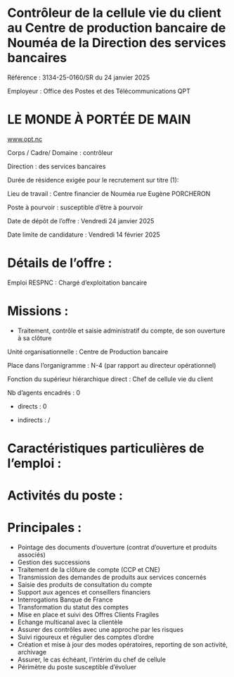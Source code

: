 # Contrôleur de la cellule vie du client au Centre de production bancaire de Nouméa de la Direction des services bancaires

Référence : 3134-25-0160/SR du 24 janvier 2025

Employeur : Office des Postes et des Télécommunications QPT

# LE MONDE À PORTÉE DE MAIN

www.opt.nc

Corps / Cadre/ Domaine : contrôleur

Direction : des services bancaires

Durée de résidence exigée pour le recrutement sur titre (1):

Lieu de travail : Centre financier de Nouméa rue Eugène PORCHERON

Poste à pourvoir : susceptible d’être à pourvoir

Date de dépôt de l’offre : Vendredi 24 janvier 2025

Date limite de candidature : Vendredi 14 février 2025

# Détails de l’offre :

Emploi RESPNC : Chargé d’exploitation bancaire

# Missions :

- Traitement, contrôle et saisie administratif du compte, de son ouverture à sa clôture

Unité organisationnelle : Centre de Production bancaire

Place dans l’organigramme : N-4 (par rapport au directeur opérationnel)

Fonction du supérieur hiérarchique direct : Chef de cellule vie du client

Nb d’agents encadrés : 0

- directs : 0

- indirects : /

# Caractéristiques particulières de l’emploi :

# Activités du poste :

# Principales :

- Pointage des documents d’ouverture (contrat d’ouverture et produits associés)
- Gestion des successions
- Traitement de la clôture de compte (CCP et CNE)
- Transmission des demandes de produits aux services concernés
- Saisie des produits de consultation du compte
- Support aux agences et conseillers financiers
- Interrogations Banque de France
- Transformation du statut des comptes
- Mise en place et suivi des Offres Clients Fragiles
- Echange multicanal avec la clientèle
- Assurer des contrôles avec une approche par les risques
- Suivi rigoureux et régulier des comptes d’ordre
- Création et mise à jour des modes opératoires, reporting de son activité, archivage
- Assurer, le cas échéant, l’intérim du chef de cellule
- Périmètre du poste susceptible d’évoluer